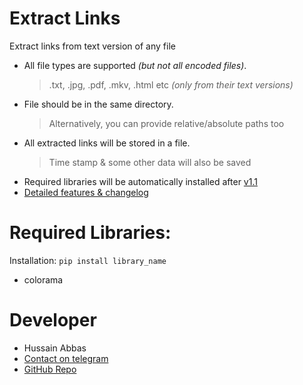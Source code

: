 # Extract Links
Extract links from text version of any file
- All file types are supported _(but not all encoded files)_.
    > .txt, .jpg, .pdf, .mkv, .html etc _(only from their text versions)_
- File should be in the same directory.
    > Alternatively, you can provide relative/absolute paths too
- All extracted links will be stored in a file.
    > Time stamp & some other data will also be saved
- Required libraries will be automatically installed after [v1.1](https://github.com/hussain5416/Extract_Links/releases/tag/v1.1)
- [Detailed features & changelog](https://github.com/hussain5416/Extract_Links/releases)

# Required Libraries:
Installation: `pip install library_name`
- colorama

# Developer
- Hussain Abbas
- [Contact on telegram](https://t.me/hussain5416)
- [GitHub Repo](https://github.com/hussain5416/Extract_Links)
